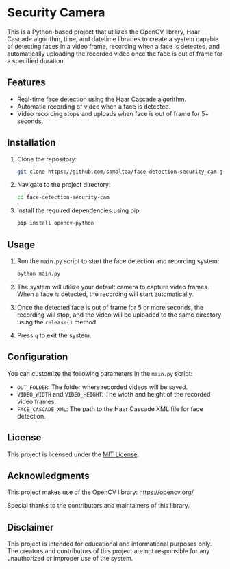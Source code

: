 # Security Camera



This is a Python-based project that utilizes the OpenCV library, Haar Cascade algorithm, time, and datetime libraries to create a system capable of detecting faces in a video frame, recording when a face is detected, and automatically uploading the recorded video once the face is out of frame for a specified duration.

## Features

- Real-time face detection using the Haar Cascade algorithm.
- Automatic recording of video when a face is detected.
- Video recording stops and uploads when face is out of frame for 5+ seconds.

## Installation

1. Clone the repository:

   ```bash
   git clone https://github.com/samaltaa/face-detection-security-cam.git
   ```

2. Navigate to the project directory:

   ```bash
   cd face-detection-security-cam
   ```

3. Install the required dependencies using pip:

   ```bash
   pip install opencv-python
   ```

## Usage

1. Run the `main.py` script to start the face detection and recording system:

   ```bash
   python main.py
   ```

2. The system will utilize your default camera to capture video frames. When a face is detected, the recording will start automatically.

3. Once the detected face is out of frame for 5 or more seconds, the recording will stop, and the video will be uploaded to the same directory using the `release()` method.

4. Press `q` to exit the system.

## Configuration

You can customize the following parameters in the `main.py` script:

- `OUT_FOLDER`: The folder where recorded videos will be saved.
- `VIDEO_WIDTH` and `VIDEO_HEIGHT`: The width and height of the recorded video frames.
- `FACE_CASCADE_XML`: The path to the Haar Cascade XML file for face detection.

## License

This project is licensed under the [MIT License](LICENSE).

## Acknowledgments

This project makes use of the OpenCV library: https://opencv.org/

Special thanks to the contributors and maintainers of this library.

## Disclaimer

This project is intended for educational and informational purposes only. The creators and contributors of this project are not responsible for any unauthorized or improper use of the system.

